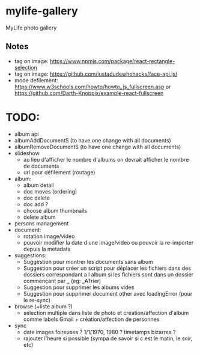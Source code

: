 # mylife-gallery
MyLife photo gallery

## Notes
 - tag on image: https://www.npmjs.com/package/react-rectangle-selection
 - tag on image: https://github.com/justadudewhohacks/face-api.js/
 - mode defilement: https://www.w3schools.com/howto/howto_js_fullscreen.asp or https://github.com/Darth-Knoppix/example-react-fullscreen

# TODO:
 - album api
  - albumAddDocumentS (to have one change with all documents)
  - albumRemoveDocumentS (to have one change with all documents)
 - slideshow
   - au lieu d'afficher le nombre d'albums on devrait afficher le nombre de documents
   - url pour défilement (routage)
 - album:
   - album detail
   - doc moves (ordering)
   - doc delete
   - doc add ?
   - choose album thumbnails
   - delete album
 - persons management
 - document:
   - rotation image/video
   - pouvoir modifier la date d une image/video ou pouvoir la re-importer depuis la metadata
 - suggestions:
   - Suggestion pour montrer les documents sans album
   - Suggestion pour créer un script pour déplacer les fichiers dans des dossiers correspondant a l album si les fichiers sont dans un dossier commençant par _ (eg: \_ATrier)
   - Suggestion pour supprimer les albums vides
   - Suggestion pour supprimer document other avec loadingError (pour le re-sync)
 - browse (+liste album ?)
   - sélection multiple dans liste de photo et création/affection d'album comme labels Gmail + création/affection de personnes
 - sync
   - date images foireuses ? 1/1/1970, 1980 ? timetamps bizarres ?
   - rajouter l'heure si possible (sympa de savoir si c est le matin, le soir, etc)
